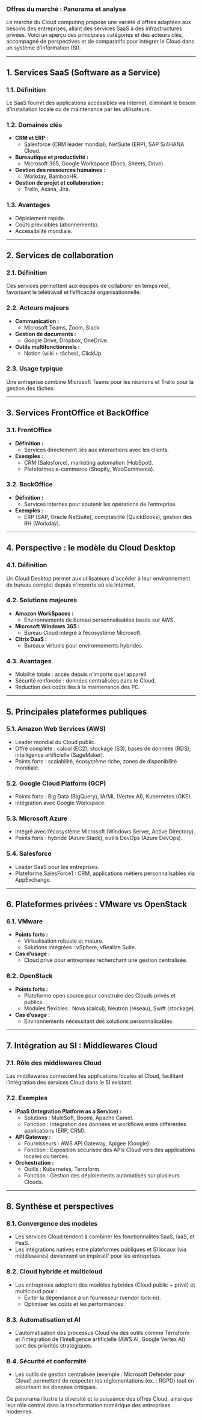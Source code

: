 ### **Offres du marché : Panorama et analyse**

Le marché du Cloud computing propose une variété d'offres adaptées aux besoins des entreprises, allant des services SaaS à des infrastructures privées. Voici un aperçu des principales catégories et des acteurs clés, accompagné de perspectives et de comparatifs pour intégrer le Cloud dans un système d’information (SI).

---

## **1. Services SaaS (Software as a Service)**

### **1.1. Définition**
Le SaaS fournit des applications accessibles via Internet, éliminant le besoin d’installation locale ou de maintenance par les utilisateurs.

### **1.2. Domaines clés**
- **CRM et ERP :**
  - Salesforce (CRM leader mondial), NetSuite (ERP), SAP S/4HANA Cloud.
- **Bureautique et productivité :**
  - Microsoft 365, Google Workspace (Docs, Sheets, Drive).
- **Gestion des ressources humaines :**
  - Workday, BambooHR.
- **Gestion de projet et collaboration :**
  - Trello, Asana, Jira.

### **1.3. Avantages**
- Déploiement rapide.
- Coûts prévisibles (abonnements).
- Accessibilité mondiale.

---

## **2. Services de collaboration**

### **2.1. Définition**
Ces services permettent aux équipes de collaborer en temps réel, favorisant le télétravail et l’efficacité organisationnelle.

### **2.2. Acteurs majeurs**
- **Communication :**
  - Microsoft Teams, Zoom, Slack.
- **Gestion de documents :**
  - Google Drive, Dropbox, OneDrive.
- **Outils multifonctionnels :**
  - Notion (wiki + tâches), ClickUp.

### **2.3. Usage typique**
Une entreprise combine Microsoft Teams pour les réunions et Trello pour la gestion des tâches.

---

## **3. Services FrontOffice et BackOffice**

### **3.1. FrontOffice**
- **Définition :**
  - Services directement liés aux interactions avec les clients.
- **Exemples :**
  - CRM (Salesforce), marketing automation (HubSpot).
  - Plateformes e-commerce (Shopify, WooCommerce).

### **3.2. BackOffice**
- **Définition :**
  - Services internes pour soutenir les opérations de l’entreprise.
- **Exemples :**
  - ERP (SAP, Oracle NetSuite), comptabilité (QuickBooks), gestion des RH (Workday).

---

## **4. Perspective : le modèle du Cloud Desktop**

### **4.1. Définition**
Un Cloud Desktop permet aux utilisateurs d'accéder à leur environnement de bureau complet depuis n'importe où via Internet.

### **4.2. Solutions majeures**
- **Amazon WorkSpaces :**
  - Environnements de bureau personnalisables basés sur AWS.
- **Microsoft Windows 365 :**
  - Bureau Cloud intégré à l’écosystème Microsoft.
- **Citrix DaaS :**
  - Bureaux virtuels pour environnements hybrides.

### **4.3. Avantages**
- Mobilité totale : accès depuis n’importe quel appareil.
- Sécurité renforcée : données centralisées dans le Cloud.
- Réduction des coûts liés à la maintenance des PC.

---

## **5. Principales plateformes publiques**

### **5.1. Amazon Web Services (AWS)**
- Leader mondial du Cloud public.
- Offre complète : calcul (EC2), stockage (S3), bases de données (RDS), intelligence artificielle (SageMaker).
- Points forts : scalabilité, écosystème riche, zones de disponibilité mondiale.

### **5.2. Google Cloud Platform (GCP)**
- Points forts : Big Data (BigQuery), IA/ML (Vertex AI), Kubernetes (GKE).
- Intégration avec Google Workspace.

### **5.3. Microsoft Azure**
- Intégré avec l’écosystème Microsoft (Windows Server, Active Directory).
- Points forts : hybride (Azure Stack), outils DevOps (Azure DevOps).

### **5.4. Salesforce**
- Leader SaaS pour les entreprises.
- Plateforme SalesForce1 : CRM, applications métiers personnalisables via AppExchange.

---

## **6. Plateformes privées : VMware vs OpenStack**

### **6.1. VMware**
- **Points forts :**
  - Virtualisation robuste et mature.
  - Solutions intégrées : vSphere, vRealize Suite.
- **Cas d’usage :**
  - Cloud privé pour entreprises recherchant une gestion centralisée.

### **6.2. OpenStack**
- **Points forts :**
  - Plateforme open source pour construire des Clouds privés et publics.
  - Modules flexibles : Nova (calcul), Neutron (réseau), Swift (stockage).
- **Cas d’usage :**
  - Environnements nécessitant des solutions personnalisables.

---

## **7. Intégration au SI : Middlewares Cloud**

### **7.1. Rôle des middlewares Cloud**
Les middlewares connectent les applications locales et Cloud, facilitant l’intégration des services Cloud dans le SI existant.

### **7.2. Exemples**
- **iPaaS (Integration Platform as a Service) :**
  - Solutions : MuleSoft, Boomi, Apache Camel.
  - Fonction : Intégration des données et workflows entre différentes applications (ERP, CRM).
- **API Gateway :**
  - Fournisseurs : AWS API Gateway, Apigee (Google).
  - Fonction : Exposition sécurisée des APIs Cloud vers des applications locales ou tierces.
- **Orchestration :**
  - Outils : Kubernetes, Terraform.
  - Fonction : Gestion des déploiements automatisés sur plusieurs Clouds.

---

## **8. Synthèse et perspectives**

### **8.1. Convergence des modèles**
- Les services Cloud tendent à combiner les fonctionnalités SaaS, IaaS, et PaaS.
- Les intégrations natives entre plateformes publiques et SI locaux (via middlewares) deviennent un impératif pour les entreprises.

### **8.2. Cloud hybride et multicloud**
- Les entreprises adoptent des modèles hybrides (Cloud public + privé) et multicloud pour :
  - Éviter la dépendance à un fournisseur (vendor lock-in).
  - Optimiser les coûts et les performances.

### **8.3. Automatisation et AI**
- L’automatisation des processus Cloud via des outils comme Terraform et l’intégration de l’intelligence artificielle (AWS AI, Google Vertex AI) sont des priorités stratégiques.

### **8.4. Sécurité et conformité**
- Les outils de gestion centralisée (exemple : Microsoft Defender pour Cloud) permettent de respecter les réglementations (ex. : RGPD) tout en sécurisant les données critiques.

Ce panorama illustre la diversité et la puissance des offres Cloud, ainsi que leur rôle central dans la transformation numérique des entreprises modernes.